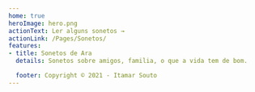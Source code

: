 ```yaml
---
home: true
heroImage: hero.png
actionText: Ler alguns sonetos →
actionLink: /Pages/Sonetos/
features:
- title: Sonetos de Ara
  details: Sonetos sobre amigos, familia, o que a vida tem de bom.

  footer: Copyright © 2021 - Itamar Souto
---
```

